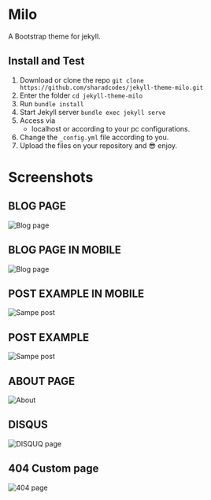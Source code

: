 # Milo
A Bootstrap theme for jekyll.

## Install and Test

1. Download or clone the repo
   `git clone https://github.com/sharadcodes/jekyll-theme-milo.git`
2. Enter the folder
   `cd jekyll-theme-milo`
3. Run
   `bundle install`
4. Start Jekyll server
   `bundle exec jekyll serve`
5. Access via
   * localhost or according to your pc configurations.
6. Change the `_config.yml` file according to you.
7. Upload the files on your repository and :sunglasses: enjoy.


# Screenshots

## BLOG PAGE
![Blog page](https://github.com/sharadcodes/jekyll-theme-milo/raw/master/screenshots/1.png)
## BLOG PAGE IN MOBILE
![Blog page](https://github.com/sharadcodes/jekyll-theme-milo/raw/master/screenshots/2.png)
## POST EXAMPLE IN MOBILE
![Sampe post](https://github.com/sharadcodes/jekyll-theme-milo/raw/master/screenshots/3.png)
## POST EXAMPLE
![Sampe post](https://github.com/sharadcodes/jekyll-theme-milo/raw/master/screenshots/4.png)
## ABOUT PAGE
![About](https://github.com/sharadcodes/jekyll-theme-milo/raw/master/screenshots/5.png)
## DISQUS
![DISQUQ page](https://github.com/sharadcodes/jekyll-theme-milo/raw/master/screenshots/6.png)
## 404 Custom page
![404 page](https://github.com/sharadcodes/jekyll-theme-milo/raw/master/screenshots/6.png)
